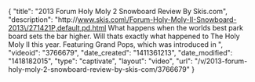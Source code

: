 {
    "title": "2013 Forum Holy Moly 2 Snowboard Review By Skis.com",
    "description": "http:\/\/www.skis.com\/Forum-Holy-Moly-II-Snowboard-2013\/271421P,default,pd.html  What happens when the worlds best park board sets the bar higher. Will thats exactly what happened to The Holy Moly II this year. Featuring Grand Pops, which was introduced in ",
    "videoid": "3766679",
    "date_created": "1411361213",
    "date_modified": "1418182015",
    "type": "captivate",
    "layout": "video",
    "url": "\/v\/2013-forum-holy-moly-2-snowboard-review-by-skis-com\/3766679"
}